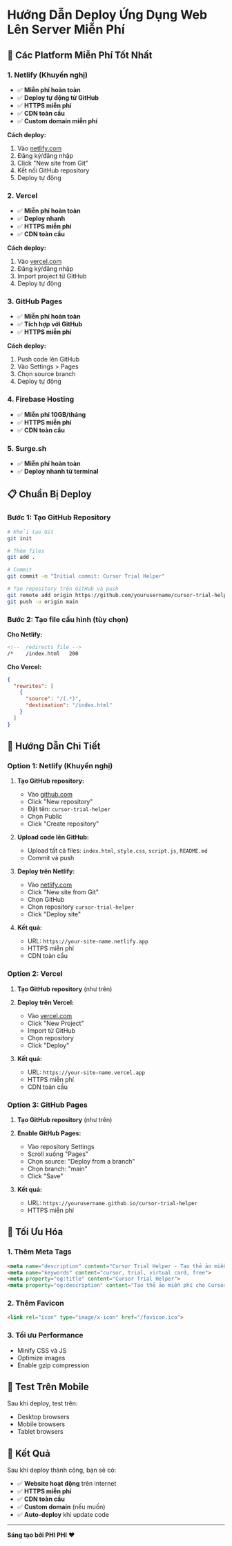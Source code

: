 # Hướng Dẫn Deploy Ứng Dụng Web Lên Server Miễn Phí

## 🚀 Các Platform Miễn Phí Tốt Nhất

### 1. **Netlify** (Khuyến nghị)
- ✅ **Miễn phí hoàn toàn**
- ✅ **Deploy tự động từ GitHub**
- ✅ **HTTPS miễn phí**
- ✅ **CDN toàn cầu**
- ✅ **Custom domain miễn phí**

**Cách deploy:**
1. Vào [netlify.com](https://netlify.com)
2. Đăng ký/đăng nhập
3. Click "New site from Git"
4. Kết nối GitHub repository
5. Deploy tự động

### 2. **Vercel**
- ✅ **Miễn phí hoàn toàn**
- ✅ **Deploy nhanh**
- ✅ **HTTPS miễn phí**
- ✅ **CDN toàn cầu**

**Cách deploy:**
1. Vào [vercel.com](https://vercel.com)
2. Đăng ký/đăng nhập
3. Import project từ GitHub
4. Deploy tự động

### 3. **GitHub Pages**
- ✅ **Miễn phí hoàn toàn**
- ✅ **Tích hợp với GitHub**
- ✅ **HTTPS miễn phí**

**Cách deploy:**
1. Push code lên GitHub
2. Vào Settings > Pages
3. Chọn source branch
4. Deploy tự động

### 4. **Firebase Hosting**
- ✅ **Miễn phí 10GB/tháng**
- ✅ **HTTPS miễn phí**
- ✅ **CDN toàn cầu**

### 5. **Surge.sh**
- ✅ **Miễn phí hoàn toàn**
- ✅ **Deploy nhanh từ terminal**

## 📋 Chuẩn Bị Deploy

### Bước 1: Tạo GitHub Repository
```bash
# Khởi tạo Git
git init

# Thêm files
git add .

# Commit
git commit -m "Initial commit: Cursor Trial Helper"

# Tạo repository trên GitHub và push
git remote add origin https://github.com/yourusername/cursor-trial-helper.git
git push -u origin main
```

### Bước 2: Tạo file cấu hình (tùy chọn)

**Cho Netlify:**
```html
<!-- _redirects file -->
/*    /index.html   200
```

**Cho Vercel:**
```json
{
  "rewrites": [
    {
      "source": "/(.*)",
      "destination": "/index.html"
    }
  ]
}
```

## 🎯 Hướng Dẫn Chi Tiết

### Option 1: Netlify (Khuyến nghị)

1. **Tạo GitHub repository:**
   - Vào [github.com](https://github.com)
   - Click "New repository"
   - Đặt tên: `cursor-trial-helper`
   - Chọn Public
   - Click "Create repository"

2. **Upload code lên GitHub:**
   - Upload tất cả files: `index.html`, `style.css`, `script.js`, `README.md`
   - Commit và push

3. **Deploy trên Netlify:**
   - Vào [netlify.com](https://netlify.com)
   - Click "New site from Git"
   - Chọn GitHub
   - Chọn repository `cursor-trial-helper`
   - Click "Deploy site"

4. **Kết quả:**
   - URL: `https://your-site-name.netlify.app`
   - HTTPS miễn phí
   - CDN toàn cầu

### Option 2: Vercel

1. **Tạo GitHub repository** (như trên)

2. **Deploy trên Vercel:**
   - Vào [vercel.com](https://vercel.com)
   - Click "New Project"
   - Import từ GitHub
   - Chọn repository
   - Click "Deploy"

3. **Kết quả:**
   - URL: `https://your-site-name.vercel.app`
   - HTTPS miễn phí
   - CDN toàn cầu

### Option 3: GitHub Pages

1. **Tạo GitHub repository** (như trên)

2. **Enable GitHub Pages:**
   - Vào repository Settings
   - Scroll xuống "Pages"
   - Chọn source: "Deploy from a branch"
   - Chọn branch: "main"
   - Click "Save"

3. **Kết quả:**
   - URL: `https://yourusername.github.io/cursor-trial-helper`
   - HTTPS miễn phí

## 🔧 Tối Ưu Hóa

### 1. Thêm Meta Tags
```html
<meta name="description" content="Cursor Trial Helper - Tạo thẻ ảo miễn phí">
<meta name="keywords" content="cursor, trial, virtual card, free">
<meta property="og:title" content="Cursor Trial Helper">
<meta property="og:description" content="Tạo thẻ ảo miễn phí cho Cursor Free Trial">
```

### 2. Thêm Favicon
```html
<link rel="icon" type="image/x-icon" href="/favicon.ico">
```

### 3. Tối ưu Performance
- Minify CSS và JS
- Optimize images
- Enable gzip compression

## 📱 Test Trên Mobile

Sau khi deploy, test trên:
- Desktop browsers
- Mobile browsers
- Tablet browsers

## 🎉 Kết Quả

Sau khi deploy thành công, bạn sẽ có:
- ✅ **Website hoạt động** trên internet
- ✅ **HTTPS miễn phí**
- ✅ **CDN toàn cầu**
- ✅ **Custom domain** (nếu muốn)
- ✅ **Auto-deploy** khi update code

---

**Sáng tạo bởi PHI PHI** ❤️
